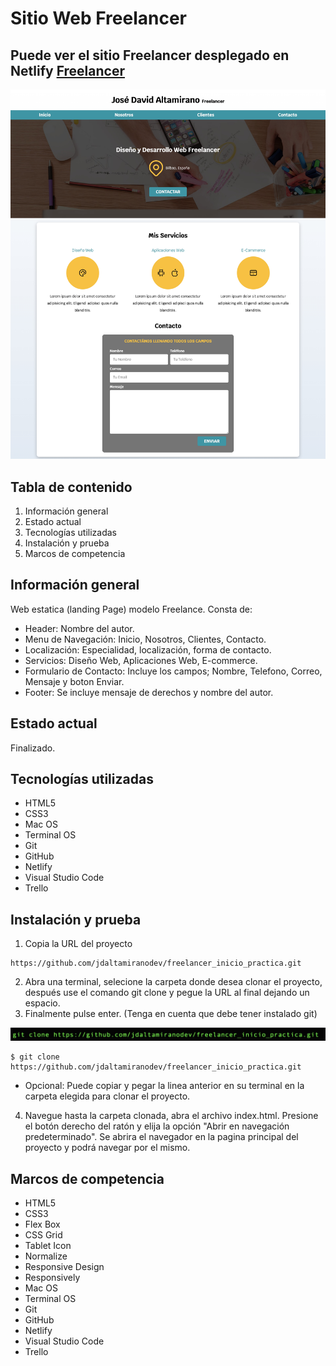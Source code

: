 # Sitio Web Freelancer

## Puede ver el sitio Freelancer desplegado en Netlify [Freelancer](https://freelancer-jose-david-altamirano-mc.netlify.app/)

![Imagen git clone](img/MacBook_Pro_home.jpeg)

## Tabla de contenido

1. Información general
2. Estado actual
3. Tecnologías utilizadas
4. Instalación y prueba
5. Marcos de competencia

## Información general

Web estatica (landing Page) modelo Freelance. Consta de:

* Header: Nombre del autor.
* Menu de Navegación: Inicio, Nosotros, Clientes, Contacto.
* Localización: Especialidad, localización, forma de contacto.
* Servicios: Diseño Web, Aplicaciones Web, E-commerce.
* Formulario de Contacto: Incluye los campos; Nombre, Telefono, Correo, Mensaje y boton Enviar.
* Footer: Se incluye mensaje de derechos y nombre del autor.

## Estado actual

Finalizado.

## Tecnologías utilizadas

* HTML5
* CSS3
* Mac OS
* Terminal OS
* Git
* GitHub
* Netlify
* Visual Studio Code
* Trello

## Instalación y prueba

1. Copia la URL del proyecto
   
```
https://github.com/jdaltamiranodev/freelancer_inicio_practica.git
```

2. Abra una terminal, selecione la carpeta donde desea clonar el proyecto, después use el comando git clone y pegue la URL al final dejando un espacio.
3. Finalmente pulse enter. (Tenga en cuenta que debe tener instalado git)

![Imagen git clone](img/captura_ejemplo_clone.png) 

```
$ git clone https://github.com/jdaltamiranodev/freelancer_inicio_practica.git
```
* Opcional: Puede copiar y pegar la linea anterior en su terminal en la carpeta elegida para clonar el proyecto.

4. Navegue hasta la carpeta clonada, abra el archivo index.html. Presione el botón derecho del ratón y elija la opción "Abrir en navegación predeterminado". Se abrira el navegador en la pagina 
   principal del proyecto y podrá navegar por el mismo.
   
## Marcos de competencia

* HTML5
* CSS3
* Flex Box
* CSS Grid
* Tablet Icon
* Normalize
* Responsive Design
* Responsively
* Mac OS
* Terminal OS
* Git
* GitHub
* Netlify
* Visual Studio Code
* Trello
